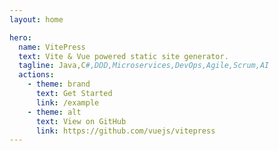 ```yaml
---
layout: home

hero:
  name: VitePress
  text: Vite & Vue powered static site generator.
  tagline: Java,C#,DDD,Microservices,DevOps,Agile,Scrum,AI
  actions:
    - theme: brand
      text: Get Started
      link: /example
    - theme: alt
      text: View on GitHub
      link: https://github.com/vuejs/vitepress
---
```

